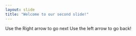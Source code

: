 ```yaml
---
layout: slide
title: "Welcome to our second slide!"
---
```

Use the Right arrow to go next
Use the left arrow to go back!
